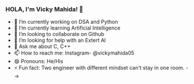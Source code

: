 ### HOLA, I'm Vicky Mahida! 👋


- 🔭 I’m currently working on DSA and Python
- 🌱 I’m currently learning Artificial Intelligence
- 👯 I’m looking to collaborate on Github
- 🤔 I’m looking for help with an Extert AI
- 💬 Ask me about C, C++
- 📫 How to reach me: Instagram- @vickymahida05
- 😄 Pronouns: He/His
- ⚡ Fun fact: Two engineer with different mindset can't stay in one room.
-->
